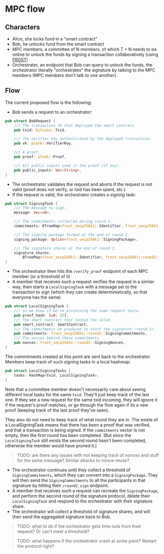 # MPC flow

## Characters

* Alice, she locks fund in a "smart contract"
* Bob, he unlocks fund from the smart contract
* MPC members, a committee of N members, of which T < N needs to be online to unlock the funds by signing a transaction collaboratively (using [FROST]())
* Orchestrator, an endpoint that Bob can query to unlock the funds, the orchestrator literally "orchestrates" the signature by talking to the MPC members (MPC members don't talk to one another).

## Flow

The current proposed flow is the following:

- Bob sends a request to an orchestrator:

```rust
pub struct BobRequest {
    /// The transaction ID that deployed the smart contract.
    pub txid: bitcoin::Txid,

    /// The verifier key authenticated by the deployed transaction.
    pub vk: plonk::VerifierKey,

    /// A proof.
    pub proof: plonk::Proof,

    /// All public inputs used in the proof (if any).
    pub public_inputs: Vec<String>,
}
```

- The orchestrator validates the request and aborts if the request is not valid (proof does not verify, or txid has been spent, etc.)
- If the request is valid, the orchestrator creates a signing task:

```rust
pub struct SigningTask {
    /// The message to sign.
    message: Vec<u8>,

    /// The commitments collected during round 1.
    commitments: BTreeMap<frost_secp256k1::Identifier, frost_secp256k1::round1::SigningCommitments>,

    /// The signing package formed at the end of round 1.
    signing_package: Option<frost_secp256k1::SigningPackage>,

    /// The signature shares at the end of round 2.
    signature_shares:
        BTreeMap<frost_secp256k1::Identifier, frost_secp256k1::round2::SignatureShare>,
}
```

- The orchestrator then hits the `/verify_proof` endpoint of each MPC member (or a threshold of it)
- A member that receives such a request verifies the request in a similar way, then starts a `LocalSigningTask` with a message set to the transaction to sign (which they can create deterministically, so that everyone has the same)

```rust
pub struct LocalSigningTask {
    /// So we know if we're processing the same request twice.
    pub proof_hash: [u8; 32],
    /// The smart contract that locked the value.
    pub smart_contract: SmartContract,
    /// The commitments we produced to start the signature (round 1).
    pub commitments: frost_secp256k1::round1::SigningCommitments,
    /// The nonces behind these commitments
    pub nonces: frost_secp256k1::round1::SigningNonces,
}
```

The commitments created at this point are sent back to the orchestrator.
Members keep track of such signing tasks in a local hashmap:

```rust
pub struct LocalSigningTasks {
    tasks: HashMap<Txid, LocalSigningTask>,
}
```

Note that a committee member doesn't necessarily care about seeing different local tasks for the same `txid`. They'll just keep track of the last one. If they see a new request for the same txid incoming, they will ignore it if the request's proof matches, or go through the flow again if its a new proof (keeping track of the last proof they've seen).

They also do not need to keep track of what round they are in. The existe of a LocalSigningTask means that there has been a proof that was verified, and that a transaction is being signed. If the `commitments` vector is not empty, then the first round has been completed. (But since the `LocalSigningTask` still exists the second round hasn't been completed, otherwise the member would have pruned it.)

> TODO: are there any issues with not keeping track of nonces and stuff for the same message? Similar attacks to nonce-reuse?

- The orchestrator continues until they collect a threshold of `SigningCommitments`, which they can convert into a `SigningPackage`. They will then send the `SigningCommitments` to all the participants in that signature by hitting their `/round2_sign` endpoint.
- A member that receives such a request can recreate the `SigningPackage`, and perform the second round of the signature protocol, delete their `LocalSigningTask` and respond to the orchestrator with their signature share.
- The orchestrator will collect a threshold of signature shares, and will then send the aggregated signature back to Bob.

> TODO: what to do if the orchestrator gets time outs from their request? Or can't meet a threshold?
  
> TODO: what happens if the orchestrator crash at some point? Restart the protocol right?
